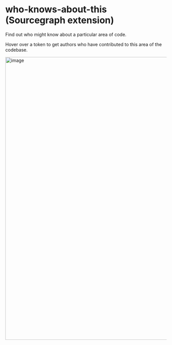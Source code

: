 # who-knows-about-this (Sourcegraph extension)

Find out who might know about a particular area of code.

Hover over a token to get authors who have contributed to this area of the codebase.

<img width="884" alt="image" src="https://user-images.githubusercontent.com/602886/96793508-87f16d80-13ca-11eb-9fd2-b4ff99fa671c.png">
